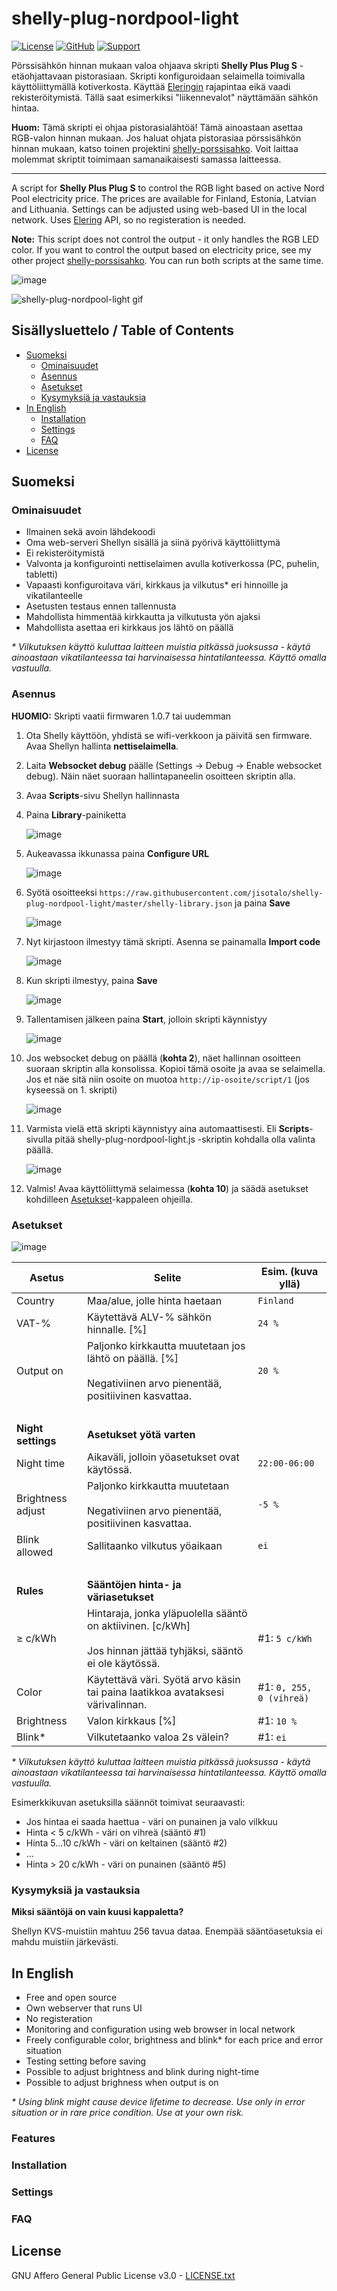 # shelly-plug-nordpool-light
[![License](https://img.shields.io/badge/License-AGPLv3-orange)](https://choosealicense.com/licenses/agpl-3.0/)
[![GitHub](https://img.shields.io/badge/View%20on-GitHub-brightgreen)](https://github.com/jisotalo/shelly-plug-nordpool-light)
[![Support](https://img.shields.io/badge/Support_with-PayPal-yellow)](https://www.paypal.com/donate/?business=KUWBXXCVGZZME&no_recurring=0&currency_code=EUR)
 
Pörssisähkön hinnan mukaan valoa ohjaava skripti **Shelly Plus Plug S** -etäohjattavaan pistorasiaan. Skripti konfiguroidaan selaimella toimivalla käyttöliittymällä kotiverkosta. Käyttää [Eleringin](https://dashboard.elering.ee/api) rajapintaa eikä vaadi rekisteröitymistä. Tällä saat esimerkiksi "liikennevalot" näyttämään sähkön hintaa.

 **Huom:** Tämä skripti ei ohjaa pistorasialähtöä! Tämä ainoastaan asettaa RGB-valon hinnan mukaan. Jos haluat ohjata pistorasiaa pörssisähkön hinnan mukaan, katso toinen projektini [shelly-porssisahko](https://github.com/jisotalo/shelly-porssisahko). Voit laittaa molemmat skriptit toimimaan samanaikaisesti samassa laitteessa.

 ---

A script for **Shelly Plus Plug S** to control the RGB light based on active Nord Pool electricity price. The prices are available for Finland, Estonia, Latvian and Lithuania. Settings can be adjusted using web-based UI in the local network. Uses [Elering](https://dashboard.elering.ee/api) API, so no registeration is needed.

 **Note:** This script does not control the output - it only handles the RGB LED color. If you want to control the output based on electricity price, see my other project [shelly-porssisahko](https://github.com/jisotalo/shelly-porssisahko). You can run both scripts at the same time.

![image](https://github.com/jisotalo/shelly-plug-nordpool-light/assets/13457157/91d06f54-9013-4537-902e-836484755594)

![shelly-plug-nordpool-light gif](https://github.com/jisotalo/shelly-plug-nordpool-light/assets/13457157/d050b1e1-602f-4aea-a9d3-075426a03af0)

## Sisällysluettelo / Table of Contents
<!-- TOC -->

- [Suomeksi](#suomeksi)
  - [Ominaisuudet](#ominaisuudet)
  - [Asennus](#asennus)
  - [Asetukset](#asetukset)
  - [Kysymyksiä ja vastauksia](#kysymyksi%C3%A4-ja-vastauksia)
- [In English](#in-english)
  - [Installation](#installation)
  - [Settings](#settings)
  - [FAQ](#faq)
- [License](#license)

<!-- /TOC -->

## Suomeksi

### Ominaisuudet

* Ilmainen sekä avoin lähdekoodi
* Oma web-serveri Shellyn sisällä ja siinä pyörivä käyttöliittymä
* Ei rekisteröitymistä
* Valvonta ja konfigurointi nettiselaimen avulla kotiverkossa (PC, puhelin, tabletti)
* Vapaasti konfiguroitava väri, kirkkaus ja vilkutus* eri hinnoille ja vikatilanteelle
* Asetusten testaus ennen tallennusta
* Mahdollista himmentää kirkkautta ja vilkutusta yön ajaksi
* Mahdollista asettaa eri kirkkaus jos lähtö on päällä

*\* Vilkutuksen käyttö kuluttaa laitteen muistia pitkässä juoksussa - käytä ainoastaan vikatilanteessa tai harvinaisessa hintatilanteessa. Käyttö omalla vastuulla.*

### Asennus

**HUOMIO:** Skripti vaatii firmwaren 1.0.7 tai uudemman

1. Ota Shelly käyttöön, yhdistä se wifi-verkkoon ja päivitä sen firmware. Avaa Shellyn hallinta **nettiselaimella**.
2. Laita **Websocket debug** päälle (Settings -> Debug -> Enable websocket debug). Näin näet suoraan hallintapaneelin osoitteen skriptin alla.
3. Avaa **Scripts**-sivu Shellyn hallinnasta
4. Paina **Library**-painiketta

    ![image](https://github.com/jisotalo/shelly-plug-nordpool-light/assets/13457157/97b58d24-a947-459c-b6e2-4a0c1f84a6bf)

5. Aukeavassa ikkunassa paina **Configure URL**

    ![image](https://github.com/jisotalo/shelly-plug-nordpool-light/assets/13457157/fa592dc8-d99c-45a6-80bd-55c2d7720572)

6. Syötä osoitteeksi `https://raw.githubusercontent.com/jisotalo/shelly-plug-nordpool-light/master/shelly-library.json` ja paina **Save**

    ![image](https://github.com/jisotalo/shelly-plug-nordpool-light/assets/13457157/5618ff9a-cd5b-4218-a6d8-5d1f7f1dad54)

7. Nyt kirjastoon ilmestyy tämä skripti. Asenna se painamalla **Import code**

    ![image](https://github.com/jisotalo/shelly-plug-nordpool-light/assets/13457157/0436e617-214a-4fe1-af3b-0d36e9205524)

8. Kun skripti ilmestyy, paina **Save**

    ![image](https://github.com/jisotalo/shelly-plug-nordpool-light/assets/13457157/0505c7fe-14c1-494c-8604-9013e0fdf1ef)

9. Tallentamisen jälkeen paina **Start**, jolloin skripti käynnistyy

    ![image](https://github.com/jisotalo/shelly-plug-nordpool-light/assets/13457157/18309201-8ceb-4e4e-b70d-9bcd08c4d6aa)

10. Jos websocket debug on päällä (**kohta 2**), näet hallinnan osoitteen suoraan skriptin alla konsolissa. Kopioi tämä osoite ja avaa se selaimella. Jos et näe sitä niin osoite on muotoa `http://ip-osoite/script/1` (jos kyseessä on 1. skripti)

    ![image](https://github.com/jisotalo/shelly-plug-nordpool-light/assets/13457157/58e47d7e-d46e-42aa-ab22-deaef16d9104)

11. Varmista vielä että skripti käynnistyy aina automaattisesti. Eli **Scripts**-sivulla pitää shelly-plug-nordpool-light.js -skriptin kohdalla olla valinta päällä.

    ![image](https://github.com/jisotalo/shelly-plug-nordpool-light/assets/13457157/a4ab558c-216b-4ff8-bde4-fcd54c79289b)

12. Valmis! Avaa käyttöliittymä selaimessa (**kohta 10**) ja säädä asetukset kohdilleen [Asetukset](#asetukset)-kappaleen ohjeilla.


### Asetukset

![image](https://github.com/jisotalo/shelly-plug-nordpool-light/assets/13457157/4e775bbf-db22-45b3-ae79-7b252f218849)

| Asetus | Selite | Esim. (kuva yllä)
| --- | --- | ---
| Country | Maa/alue, jolle hinta haetaan | `Finland`
| VAT-% | Käytettävä ALV-% sähkön hinnalle. [%]| `24 %`
| Output on | Paljonko kirkkautta muutetaan jos lähtö on päällä. [%]<br><br>Negativiinen arvo pienentää, positiivinen kasvattaa. | `20 %`
|&nbsp;
| **Night settings** | **Asetukset yötä varten** 
| Night time | Aikaväli, jolloin yöasetukset ovat käytössä. | `22:00-06:00`
| Brightness adjust | Paljonko kirkkautta muutetaan<br><br>Negativiinen arvo pienentää, positiivinen kasvattaa. | `-5 %`
| Blink allowed | Sallitaanko vilkutus yöaikaan | `ei`
|&nbsp;
| **Rules** | **Sääntöjen hinta- ja väriasetukset**
| ≥ c/kWh	| Hintaraja, jonka yläpuolella sääntö on aktiivinen. [c/kWh]<br><br>Jos hinnan jättää tyhjäksi, sääntö ei ole käytössä. | #1: `5 c/kWh`
| Color | Käytettävä väri. Syötä arvo käsin tai paina laatikkoa avataksesi värivalinnan. | #1: `0, 255, 0 (vihreä)`
| Brightness | Valon kirkkaus [%] | #1: `10 %`
| Blink* | Vilkutetaanko valoa 2s välein? | #1: `ei`

*\* Vilkutuksen käyttö kuluttaa laitteen muistia pitkässä juoksussa - käytä ainoastaan vikatilanteessa tai harvinaisessa hintatilanteessa. Käyttö omalla vastuulla.*

Esimerkkikuvan asetuksilla säännöt toimivat seuraavasti:
* Jos hintaa ei saada haettua - väri on punainen ja valo vilkkuu
* Hinta < 5 c/kWh - väri on vihreä (sääntö #1)
* Hinta 5...10 c/kWh - väri on keltainen (sääntö #2)
* ...
* Hinta > 20 c/kWh - väri on punainen (sääntö #5)

### Kysymyksiä ja vastauksia

**Miksi sääntöjä on vain kuusi kappaletta?**

Shellyn KVS-muistiin mahtuu 256 tavua dataa. Enempää sääntöasetuksia ei  mahdu muistiin järkevästi.


## In English

* Free and open source
* Own webserver that runs UI
* No registeration
* Monitoring and configuration using web browser in local network
* Freely configurable color, brightness and blink* for each price and error situation
* Testing setting before saving
* Possible to adjust brightness and blink during night-time
* Possible to adjust brighness when output is on

*\* Using blink might cause device lifetime to decrease. Use only in error situation or in rare price condition. Use at your own risk.*

### Features

### Installation

### Settings

### FAQ

## License

GNU Affero General Public License v3.0 - [LICENSE.txt](https://github.com/jisotalo/shelly-plug-nordpool-light/blob/master/LICENSE.txt)